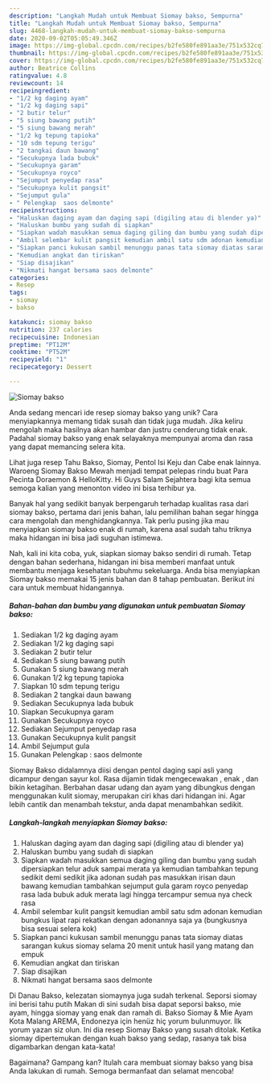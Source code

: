 ```yaml
---
description: "Langkah Mudah untuk Membuat Siomay bakso, Sempurna"
title: "Langkah Mudah untuk Membuat Siomay bakso, Sempurna"
slug: 4468-langkah-mudah-untuk-membuat-siomay-bakso-sempurna
date: 2020-09-02T05:05:49.346Z
image: https://img-global.cpcdn.com/recipes/b2fe580fe891aa3e/751x532cq70/siomay-bakso-foto-resep-utama.jpg
thumbnail: https://img-global.cpcdn.com/recipes/b2fe580fe891aa3e/751x532cq70/siomay-bakso-foto-resep-utama.jpg
cover: https://img-global.cpcdn.com/recipes/b2fe580fe891aa3e/751x532cq70/siomay-bakso-foto-resep-utama.jpg
author: Beatrice Collins
ratingvalue: 4.8
reviewcount: 14
recipeingredient:
- "1/2 kg daging ayam"
- "1/2 kg daging sapi"
- "2 butir telur"
- "5 siung bawang putih"
- "5 siung bawang merah"
- "1/2 kg tepung tapioka"
- "10 sdm tepung terigu"
- "2 tangkai daun bawang"
- "Secukupnya lada bubuk"
- "Secukupnya garam"
- "Secukupnya royco"
- "Sejumput penyedap rasa"
- "Secukupnya kulit pangsit"
- "Sejumput gula"
- " Pelengkap  saos delmonte"
recipeinstructions:
- "Haluskan daging ayam dan daging sapi (digiling atau di blender ya)"
- "Haluskan bumbu yang sudah di siapkan"
- "Siapkan wadah masukkan semua daging giling dan bumbu yang sudah dipersiapkan telur aduk sampai merata ya kemudian tambahkan tepung sedikit demi sedikit jika adonan sudah pas masukkan irisan daun bawang kemudian tambahkan sejumput gula garam royco penyedap rasa lada bubuk aduk merata lagi hingga tercampur semua nya check rasa"
- "Ambil selembar kulit pangsit kemudian ambil satu sdm adonan kemudian bungkus lipat rapi rekatkan dengan adonannya saja ya (bungkusnya bisa sesuai selera kok)"
- "Siapkan panci kukusan sambil menunggu panas tata siomay diatas sarangan kukus siomay selama 20 menit untuk hasil yang matang dan empuk"
- "Kemudian angkat dan tiriskan"
- "Siap disajikan"
- "Nikmati hangat bersama saos delmonte"
categories:
- Resep
tags:
- siomay
- bakso

katakunci: siomay bakso 
nutrition: 237 calories
recipecuisine: Indonesian
preptime: "PT12M"
cooktime: "PT52M"
recipeyield: "1"
recipecategory: Dessert

---
```



![Siomay bakso](https://img-global.cpcdn.com/recipes/b2fe580fe891aa3e/751x532cq70/siomay-bakso-foto-resep-utama.jpg)

Anda sedang mencari ide resep siomay bakso yang unik? Cara menyiapkannya memang tidak susah dan tidak juga mudah. Jika keliru mengolah maka hasilnya akan hambar dan justru cenderung tidak enak. Padahal siomay bakso yang enak selayaknya mempunyai aroma dan rasa yang dapat memancing selera kita.

Lihat juga resep Tahu Bakso, Siomay, Pentol Isi Keju dan Cabe enak lainnya. Waroeng Siomay Bakso Mewah menjadi tempat pelepas rindu buat Para Pecinta Doraemon &amp; HelloKitty. Hi Guys Salam Sejahtera bagi kita semua semoga kalian yang menonton video ini bisa terhibur ya.

Banyak hal yang sedikit banyak berpengaruh terhadap kualitas rasa dari siomay bakso, pertama dari jenis bahan, lalu pemilihan bahan segar hingga cara mengolah dan menghidangkannya. Tak perlu pusing jika mau menyiapkan siomay bakso enak di rumah, karena asal sudah tahu triknya maka hidangan ini bisa jadi suguhan istimewa.


Nah, kali ini kita coba, yuk, siapkan siomay bakso sendiri di rumah. Tetap dengan bahan sederhana, hidangan ini bisa memberi manfaat untuk membantu menjaga kesehatan tubuhmu sekeluarga. Anda bisa menyiapkan Siomay bakso memakai 15 jenis bahan dan 8 tahap pembuatan. Berikut ini cara untuk membuat hidangannya.

<!--inarticleads1-->

##### Bahan-bahan dan bumbu yang digunakan untuk pembuatan Siomay bakso:

1. Sediakan 1/2 kg daging ayam
1. Sediakan 1/2 kg daging sapi
1. Sediakan 2 butir telur
1. Sediakan 5 siung bawang putih
1. Gunakan 5 siung bawang merah
1. Gunakan 1/2 kg tepung tapioka
1. Siapkan 10 sdm tepung terigu
1. Sediakan 2 tangkai daun bawang
1. Sediakan Secukupnya lada bubuk
1. Siapkan Secukupnya garam
1. Gunakan Secukupnya royco
1. Sediakan Sejumput penyedap rasa
1. Gunakan Secukupnya kulit pangsit
1. Ambil Sejumput gula
1. Gunakan  Pelengkap : saos delmonte


Siomay Bakso didalamnya diisi dengan pentol daging sapi asli yang dicampur dengan sayur kol. Rasa dijamin tidak mengecewakan , enak , dan bikin ketagihan. Berbahan dasar udang dan ayam yang dibungkus dengan menggunakan kulit siomay, merupakan ciri khas dari hidangan ini. Agar lebih cantik dan menambah tekstur, anda dapat menambahkan sedikit. 

<!--inarticleads2-->

##### Langkah-langkah menyiapkan Siomay bakso:

1. Haluskan daging ayam dan daging sapi (digiling atau di blender ya)
1. Haluskan bumbu yang sudah di siapkan
1. Siapkan wadah masukkan semua daging giling dan bumbu yang sudah dipersiapkan telur aduk sampai merata ya kemudian tambahkan tepung sedikit demi sedikit jika adonan sudah pas masukkan irisan daun bawang kemudian tambahkan sejumput gula garam royco penyedap rasa lada bubuk aduk merata lagi hingga tercampur semua nya check rasa
1. Ambil selembar kulit pangsit kemudian ambil satu sdm adonan kemudian bungkus lipat rapi rekatkan dengan adonannya saja ya (bungkusnya bisa sesuai selera kok)
1. Siapkan panci kukusan sambil menunggu panas tata siomay diatas sarangan kukus siomay selama 20 menit untuk hasil yang matang dan empuk
1. Kemudian angkat dan tiriskan
1. Siap disajikan
1. Nikmati hangat bersama saos delmonte


Di Danau Bakso, kelezatan siomaynya juga sudah terkenal. Seporsi siomay ini berisi tahu putih Makan di sini sudah bisa dapat seporsi bakso, mie ayam, hingga siomay yang enak dan ramah di. Bakso Siomay &amp; Mie Ayam Kota Malang AREMA, Endonezya için henüz hiç yorum bulunmuyor. İlk yorum yazan siz olun. Ini dia resep Siomay Bakso yang susah ditolak. Ketika siomay dipertemukan dengan kuah bakso yang sedap, rasanya tak bisa digambarkan dengan kata-kata! 

Bagaimana? Gampang kan? Itulah cara membuat siomay bakso yang bisa Anda lakukan di rumah. Semoga bermanfaat dan selamat mencoba!
